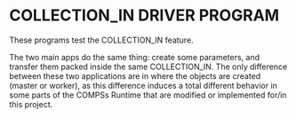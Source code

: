 # COLLECTION\_IN DRIVER PROGRAM
These programs test the COLLECTION_IN feature.

The two main apps do the same thing: create some parameters, and transfer them
packed inside the same COLLECTION_IN. The only difference between these two applications
are in where the objects are created (master or worker), as this difference induces
a total different behavior in some parts of the COMPSs Runtime that are modified or
implemented for/in this project.
